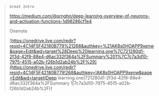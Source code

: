 > `Great Intro`
>
> https://medium.com/@srnghn/deep-learning-overview-of-neurons-and-activation-functions-1d98286cf1e4
>
> Onenote
>
> [https://onedrive.live.com/redir?resid=4C14F5F42180B779%21268&authkey=%21AK8s0HOAPP9xenw&page=Edit&wd=target%28Deep%20learning.one%7C721280d1-2f3d-42f9-88e4-d6ac332f364a%2FSummary%201%7C7c7a3d10-7975-4515-a02b-f26b1d2ab24b%2F%29](https://onedrive.live.com/redir?resid=4C14F5F42180B779!268&authkey=!AK8s0HOAPP9xenw&page=Edit&wd=target(Deep learning.one|721280d1-2f3d-42f9-88e4-d6ac332f364a%2FSummary 1|7c7a3d10-7975-4515-a02b-f26b1d2ab24b%2F))